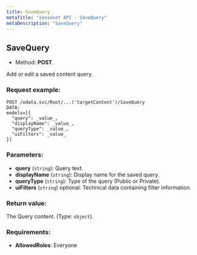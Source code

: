 ```yaml
---
title: SaveQuery
metaTitle: "sensenet API - SaveQuery"
metaDescription: "SaveQuery"
---
```


## SaveQuery
- Method: **POST**.

Add or edit a saved content query.

### Request example:

```
POST /odata.svc/Root/...('targetContent')/SaveQuery
DATA:
models=[{
  "query": _value_, 
  "displayName": _value_, 
  "queryType": _value_, 
  "uiFilters": _value_
}]
```
### Parameters:
- **query** (`string`): Query text.
- **displayName** (`string`): Display name for the saved query.
- **queryType** (`string`): Type of the query (Public or Private).
- **uiFilters** (`string`) optional: Technical data containing filter information.

### Return value:
The Query content. (Type: `object`).

### Requirements:
- **AllowedRoles**: Everyone

